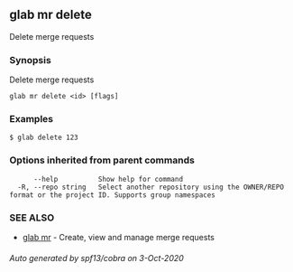 ## glab mr delete

Delete merge requests

### Synopsis

Delete merge requests

```
glab mr delete <id> [flags]
```

### Examples

```
$ glab delete 123
```

### Options inherited from parent commands

```
      --help          Show help for command
  -R, --repo string   Select another repository using the OWNER/REPO format or the project ID. Supports group namespaces
```

### SEE ALSO

* [glab mr](glab_mr.md)	 - Create, view and manage merge requests

###### Auto generated by spf13/cobra on 3-Oct-2020
